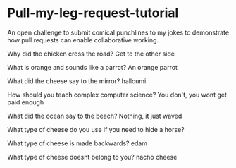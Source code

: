 # Pull-my-leg-request-tutorial
An open challenge to submit comical punchlines to my jokes to demonstrate how pull requests can enable collaborative working.

Why did the chicken cross the road? Get to the other side

What is orange and sounds like a parrot? An orange parrot

What did the cheese say to the mirror? halloumi

How should you teach complex computer science? You don't, you wont get paid enough 

What did the ocean say to the beach? Nothing, it just waved

What type of cheese do you use if you need to hide a horse?

What type of cheese is made backwards? edam

What type of cheese doesnt belong to you? nacho cheese
